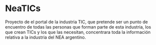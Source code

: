 NeaTICs
=======

Proyecto de el portal de la industria TIC, que pretende ser un punto de encuentro de todas las personas que forman parte de esta industria, los que crean TICs y los que las necesitan, concentrara toda la información relativa a la industria del NEA argentino.
